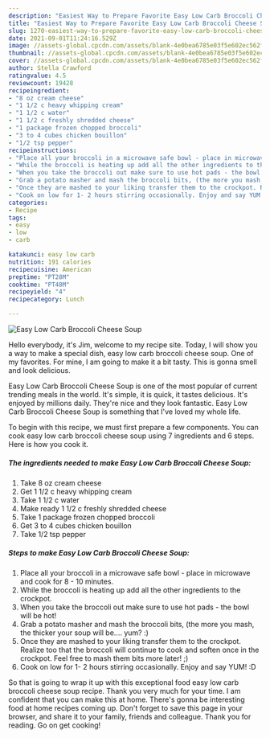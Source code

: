 ```yaml
---
description: "Easiest Way to Prepare Favorite Easy Low Carb Broccoli Cheese Soup"
title: "Easiest Way to Prepare Favorite Easy Low Carb Broccoli Cheese Soup"
slug: 1270-easiest-way-to-prepare-favorite-easy-low-carb-broccoli-cheese-soup
date: 2021-09-01T11:24:16.529Z
image: //assets-global.cpcdn.com/assets/blank-4e0bea6785e03f5e602ec562f230caae08da540cada707380b4fe1bbebba43da.png
thumbnail: //assets-global.cpcdn.com/assets/blank-4e0bea6785e03f5e602ec562f230caae08da540cada707380b4fe1bbebba43da.png
cover: //assets-global.cpcdn.com/assets/blank-4e0bea6785e03f5e602ec562f230caae08da540cada707380b4fe1bbebba43da.png
author: Stella Crawford
ratingvalue: 4.5
reviewcount: 19428
recipeingredient:
- "8 oz cream cheese"
- "1 1/2 c heavy whipping cream"
- "1 1/2 c water"
- "1 1/2 c freshly shredded cheese"
- "1 package frozen chopped broccoli"
- "3 to 4 cubes chicken bouillon"
- "1/2 tsp pepper"
recipeinstructions:
- "Place all your broccoli in a microwave safe bowl - place in microwave and cook for 8 - 10 minutes."
- "While the broccoli is heating up add all the other ingredients to the crockpot."
- "When you take the broccoli out make sure to use hot pads - the bowl will be hot!"
- "Grab a potato masher and mash the broccoli bits, (the more you mash, the thicker your soup will be.... yum? :)"
- "Once they are mashed to your liking transfer them to the crockpot. Realize too that the broccoli will continue to cook and soften once in the crockpot. Feel free to mash them bits more later! ;)"
- "Cook on low for 1- 2 hours stirring occasionally. Enjoy and say YUM! :D"
categories:
- Recipe
tags:
- easy
- low
- carb

katakunci: easy low carb 
nutrition: 191 calories
recipecuisine: American
preptime: "PT28M"
cooktime: "PT48M"
recipeyield: "4"
recipecategory: Lunch

---
```



![Easy Low Carb Broccoli Cheese Soup](//assets-global.cpcdn.com/assets/blank-4e0bea6785e03f5e602ec562f230caae08da540cada707380b4fe1bbebba43da.png)

Hello everybody, it's Jim, welcome to my recipe site. Today, I will show you a way to make a special dish, easy low carb broccoli cheese soup. One of my favorites. For mine, I am going to make it a bit tasty. This is gonna smell and look delicious.



Easy Low Carb Broccoli Cheese Soup is one of the most popular of current trending meals in the world. It's simple, it is quick, it tastes delicious. It's enjoyed by millions daily. They're nice and they look fantastic. Easy Low Carb Broccoli Cheese Soup is something that I've loved my whole life.


To begin with this recipe, we must first prepare a few components. You can cook easy low carb broccoli cheese soup using 7 ingredients and 6 steps. Here is how you cook it.

<!--inarticleads1-->

##### The ingredients needed to make Easy Low Carb Broccoli Cheese Soup:

1. Take 8 oz cream cheese
1. Get 1 1/2 c heavy whipping cream
1. Take 1 1/2 c water
1. Make ready 1 1/2 c freshly shredded cheese
1. Take 1 package frozen chopped broccoli
1. Get 3 to 4 cubes chicken bouillon
1. Take 1/2 tsp pepper




<!--inarticleads2-->

##### Steps to make Easy Low Carb Broccoli Cheese Soup:

1. Place all your broccoli in a microwave safe bowl - place in microwave and cook for 8 - 10 minutes.
1. While the broccoli is heating up add all the other ingredients to the crockpot.
1. When you take the broccoli out make sure to use hot pads - the bowl will be hot!
1. Grab a potato masher and mash the broccoli bits, (the more you mash, the thicker your soup will be.... yum? :)
1. Once they are mashed to your liking transfer them to the crockpot. Realize too that the broccoli will continue to cook and soften once in the crockpot. Feel free to mash them bits more later! ;)
1. Cook on low for 1- 2 hours stirring occasionally. Enjoy and say YUM! :D




So that is going to wrap it up with this exceptional food easy low carb broccoli cheese soup recipe. Thank you very much for your time. I am confident that you can make this at home. There's gonna be interesting food at home recipes coming up. Don't forget to save this page in your browser, and share it to your family, friends and colleague. Thank you for reading. Go on get cooking!
